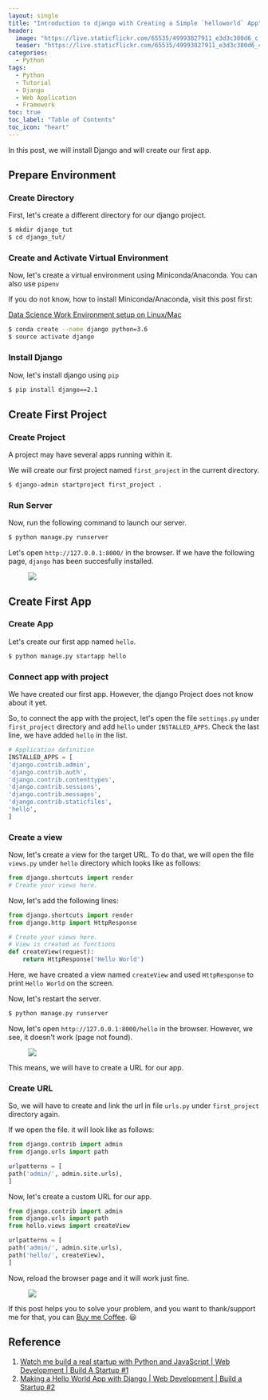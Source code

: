 ```yaml
---
layout: single
title: "Introduction to django with Creating a Simple `helloworld` App"
header:
  image: "https://live.staticflickr.com/65535/49993827911_e3d3c300d6_c.jpg"
  teaser: "https://live.staticflickr.com/65535/49993827911_e3d3c300d6_c.jpg"
categories:
  - Python
tags:
  - Python
  - Tutorial
  - Django
  - Web Application
  - Framework
toc: true
toc_label: "Table of Contents"
toc_icon: "heart"
---
```


In this post, we will install Django and will create our first app.

## Prepare Environment
### Create Directory
First, let's create a different directory for our django project.

```bash
$ mkdir django_tut
$ cd django_tut/
```

### Create and Activate Virtual Environment
Now, let's create a virtual environment using Miniconda/Anaconda. You can also use `pipenv`

If you do not know, how to install Miniconda/Anaconda, visit this post first:

[Data Science Work Environment setup on Linux/Mac](https://shantoroy.com/data%20science/data-science-environment-python-r-julia/)


```bash
$ conda create --name django python=3.6
$ source activate django
```

### Install Django
Now, let's install django using `pip`
```bash
$ pip install django==2.1
```


## Create First Project
### Create Project
A project may have several apps running within it. 

We will create our first project named `first_project` in the current directory.
```bash
$ django-admin startproject first_project .
```

### Run Server
Now,  run the following command to launch our server.
```bash
$ python manage.py runserver
```
Let's open `http://127.0.0.1:8000/` in the browser. If we have the following page, `django` has been succesfully installed.

<figure>
	<a href="https://live.staticflickr.com/65535/49994065817_d9f5321ac7_c.jpg"><img src="https://live.staticflickr.com/65535/49994065817_d9f5321ac7_c.jpg"></a></figure>


## Create First App
### Create App
Let's create our first app named `hello`. 
```bash
$ python manage.py startapp hello
```

### Connect app with project
We have created our first app. However, the django Project does not know about it yet.

So, to connect the app with the project, let's open the file `settings.py` under `first_project` directory and add `hello` under `INSTALLED_APPS`. Check the last line, we have added `hello` in the list.
```python
# Application definition
INSTALLED_APPS = [
'django.contrib.admin',
'django.contrib.auth',
'django.contrib.contenttypes',
'django.contrib.sessions',
'django.contrib.messages',
'django.contrib.staticfiles',
'hello',
]
```

### Create a view
Now, let's create a view for the target URL.
To do that, we will open the file `views.py` under `hello` directory which looks like as follows:
```python
from django.shortcuts import render
# Create your views here.
```

Now, let's add the following lines:
```python
from django.shortcuts import render
from django.http import HttpResponse

# Create your views here.
# View is created as functions
def createView(request):
	return HttpResponse('Hello World')
```

Here, we have created a view named `createView` and used `HttpResponse` to print `Hello World` on the screen.

Now, let's restart the server.
```bash
$ python manage.py runserver
```

Now, let's open `http://127.0.0.1:8000/hello` in the browser. However, we see, it doesn't work (page not found). 
<figure>
	<a href="https://live.staticflickr.com/65535/49994065812_cfb5618196_c.jpg"><img src="https://live.staticflickr.com/65535/49994065812_cfb5618196_c.jpg"></a></figure>

This means, we will have to create a URL for our app.

### Create URL
So, we will have to create and link the url in file `urls.py` under `first_project` directory again.

If we open the file. it will look like as follows:
```python
from django.contrib import admin
from django.urls import path

urlpatterns = [
path('admin/', admin.site.urls),
]
```

Now, let's create a custom URL for our app.
```python
from django.contrib import admin
from django.urls import path
from hello.views import createView

urlpatterns = [
path('admin/', admin.site.urls),
path('hello/', createView),
]
```

Now, reload the browser page and it will work just fine.

<figure>
	<a href="https://live.staticflickr.com/65535/49994065807_85ff35015e_c.jpg"><img src="https://live.staticflickr.com/65535/49994065807_85ff35015e_c.jpg"></a></figure>

If this post helps you to solve your problem, and you want to thank/support me for that, you can  [Buy me Coffee](https://www.paypal.me/shantoroy). :smiley:


## Reference
1. [Watch me build a real startup with Python and JavaScript | Web Development | Build A Startup #1](https://www.youtube.com/watch?v=UyQn0BhVqNU)
2. [Making a Hello World App with Django | Web Development | Build a Startup #2](https://www.youtube.com/watch?v=h7rvyDK70FA)
<!--stackedit_data:
eyJoaXN0b3J5IjpbODU3MzA2OTQ2LC01NjkzNjE5NDldfQ==
-->